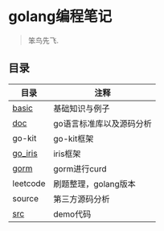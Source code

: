 # golang编程笔记
> 笨鸟先飞.

## 目录

|目录|注释|
|---|---|
|[basic](./basic/README.md)|基础知识与例子|
|[doc](./doc/README.md)|go语言标准库以及源码分析|
|go-kit|go-kit框架|
|[go_iris](./go_iris/README.md)|iris框架|
|[gorm](./gorm/README.md)|gorm进行curd|
|leetcode|刷题整理，golang版本|
|source|第三方源码分析|
|[src](./src/README.md)|demo代码|


